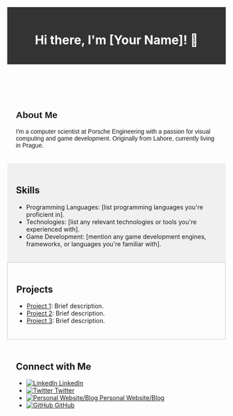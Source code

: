 <!-- Add a header with a custom background color and text color -->
<header style="background-color: #333; color: #fff; padding: 20px;">
  <h1>Hi there, I'm [Your Name]! 👋</h1>
</header>

<!-- Add a section for your bio with a custom font -->
<section style="font-family: 'Arial', sans-serif; padding: 20px;">
  <h2>About Me</h2>
  <p>I'm a computer scientist at Porsche Engineering with a passion for visual computing and game development. Originally from Lahore, currently living in Prague.</p>
</section>

<!-- Add a section for your skills with a custom background color -->
<section style="background-color: #f0f0f0; padding: 20px;">
  <h2>Skills</h2>
  <ul>
    <li>Programming Languages: [list programming languages you're proficient in].</li>
    <li>Technologies: [list any relevant technologies or tools you're experienced with].</li>
    <li>Game Development: [mention any game development engines, frameworks, or languages you're familiar with].</li>
  </ul>
</section>

<!-- Add a section for your projects with a custom border -->
<section style="border: 1px solid #ccc; padding: 20px;">
  <h2>Projects</h2>
  <ul>
    <li><a href="link">Project 1</a>: Brief description.</li>
    <li><a href="link">Project 2</a>: Brief description.</li>
    <li><a href="link">Project 3</a>: Brief description.</li>
  </ul>
</section>

<!-- Add a section for connecting with you with custom icons -->
<section style="padding: 20px;">
  <h2>Connect with Me</h2>
  <ul>
    <li><a href="your-linkedin-profile"><img src="linkedin-icon.png" alt="LinkedIn"> LinkedIn</a></li>
    <li><a href="your-twitter-profile"><img src="twitter-icon.png" alt="Twitter"> Twitter</a></li>
    <li><a href="your-website-or-blog"><img src="website-icon.png" alt="Personal Website/Blog"> Personal Website/Blog</a></li>
    <li><a href="your-github-profile"><img src="github-icon.png" alt="GitHub"> GitHub</a></li>
  </ul>
</section>
